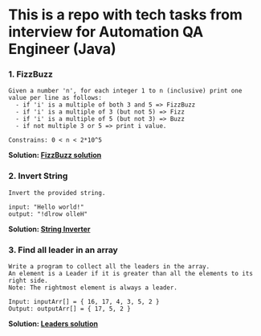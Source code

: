 # This is a repo with tech tasks from interview for Automation QA Engineer (Java)

### 1. FizzBuzz

```
Given a number 'n', for each integer 1 to n (inclusive) print one value per line as follows:
  - if 'i' is a multiple of both 3 and 5 => FizzBuzz
  - if 'i' is a multiple of 3 (but not 5) => Fizz
  - if 'i' is a multiple of 5 (but not 3) => Buzz
  - if not multiple 3 or 5 => print i value.

Constrains: 0 < n < 2*10^5
```
**Solution: [FizzBuzz solution](src/main/java/org/example/fizzbuzz/FizzBuzz.java)**

### 2. Invert String
```
Invert the provided string.

input: "Hello world!"
output: "!dlrow olleH"
```
**Solution: [String Inverter](src/main/java/org/example/string/StringInverter.java)**

### 3. Find all leader in an array
```
Write a program to collect all the leaders in the array. 
An element is a Leader if it is greater than all the elements to its right side.
Note: The rightmost element is always a leader.

Input: inputArr[] = { 16, 17, 4, 3, 5, 2 }
Output: outputArr[] = { 17, 5, 2 }
```
**Solution: [Leaders solution](src/main/java/org/example/array/Leaders.java)**